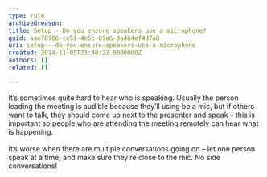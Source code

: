 ```yaml
---
type: rule
archivedreason: 
title: Setup - Do you ensure speakers use a microphone?
guid: aae78766-cc51-4e5c-89a6-3a484ef4d7a8
uri: setup---do-you-ensure-speakers-use-a-microphone
created: 2014-11-05T23:40:22.0000000Z
authors: []
related: []

---
```



<div>It’s sometimes quite hard to hear who is speaking. Usually the person leading the meeting is audible because they’ll using be a mic, but if others want to talk, they should come up next to the presenter and speak – this is important so people who are attending the meeting remotely can hear what is happening.</div><div><br></div><div>It’s worse when there are multiple conversations going on – let one person speak at a time, and make sure they’re close to the mic. No side conversations!​</div><br>
<br><excerpt class='endintro'></excerpt><br>




